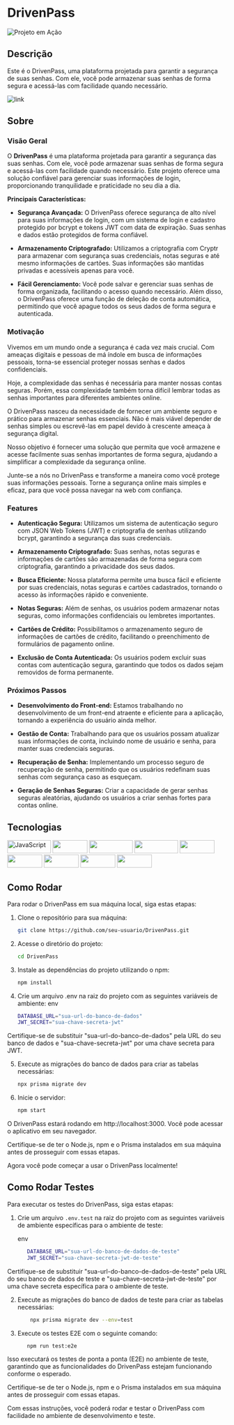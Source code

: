 # DrivenPass

![Projeto em Ação](link-para-imagem-ou-gif.gif)

## Descrição
Este é o DrivenPass, uma plataforma projetada para garantir a segurança de suas senhas. Com ele, você pode armazenar suas senhas de forma segura e acessá-las com facilidade quando necessário.

![link]()

## Sobre

### Visão Geral

O **DrivenPass** é uma plataforma projetada para garantir a segurança das suas senhas. Com ele, você pode armazenar suas senhas de forma segura e acessá-las com facilidade quando necessário. Este projeto oferece uma solução confiável para gerenciar suas informações de login, proporcionando tranquilidade e praticidade no seu dia a dia.

**Principais Características:**

- **Segurança Avançada:** O DrivenPass oferece segurança de alto nível para suas informações de login, com um sistema de login e cadastro protegido por bcrypt e tokens JWT com data de expiração. Suas senhas e dados estão protegidos de forma confiável.

- **Armazenamento Criptografado:** Utilizamos a criptografia com Cryptr para armazenar com segurança suas credenciais, notas seguras e até mesmo informações de cartões. Suas informações são mantidas privadas e acessíveis apenas para você.

- **Fácil Gerenciamento:** Você pode salvar e gerenciar suas senhas de forma organizada, facilitando o acesso quando necessário. Além disso, o DrivenPass oferece uma função de deleção de conta automática, permitindo que você apague todos os seus dados de forma segura e autenticada.

### Motivação

Vivemos em um mundo onde a segurança é cada vez mais crucial. Com ameaças digitais e pessoas de má índole em busca de informações pessoais, torna-se essencial proteger nossas senhas e dados confidenciais.

Hoje, a complexidade das senhas é necessária para manter nossas contas seguras. Porém, essa complexidade também torna difícil lembrar todas as senhas importantes para diferentes ambientes online.

O DrivenPass nasceu da necessidade de fornecer um ambiente seguro e prático para armazenar senhas essenciais. Não é mais viável depender de senhas simples ou escrevê-las em papel devido à crescente ameaça à segurança digital.

Nosso objetivo é fornecer uma solução que permita que você armazene e acesse facilmente suas senhas importantes de forma segura, ajudando a simplificar a complexidade da segurança online.

Junte-se a nós no DrivenPass e transforme a maneira como você protege suas informações pessoais. Torne a segurança online mais simples e eficaz, para que você possa navegar na web com confiança.

### Features

- **Autenticação Segura:** Utilizamos um sistema de autenticação seguro com JSON Web Tokens (JWT) e criptografia de senhas utilizando bcrypt, garantindo a segurança das suas credenciais.

- **Armazenamento Criptografado:** Suas senhas, notas seguras e informações de cartões são armazenadas de forma segura com criptografia, garantindo a privacidade dos seus dados.

- **Busca Eficiente:** Nossa plataforma permite uma busca fácil e eficiente por suas credenciais, notas seguras e cartões cadastrados, tornando o acesso às informações rápido e conveniente.

- **Notas Seguras:** Além de senhas, os usuários podem armazenar notas seguras, como informações confidenciais ou lembretes importantes.

- **Cartões de Crédito:** Possibilitamos o armazenamento seguro de informações de cartões de crédito, facilitando o preenchimento de formulários de pagamento online.

- **Exclusão de Conta Autenticada:** Os usuários podem excluir suas contas com autenticação segura, garantindo que todos os dados sejam removidos de forma permanente.

### Próximos Passos

- **Desenvolvimento do Front-end:** Estamos trabalhando no desenvolvimento de um front-end atraente e eficiente para a aplicação, tornando a experiência do usuário ainda melhor.

- **Gestão de Conta:** Trabalhando para que os usuários possam atualizar suas informações de conta, incluindo nome de usuário e senha, para manter suas credenciais seguras.

- **Recuperação de Senha:** Implementando um processo seguro de recuperação de senha, permitindo que os usuários redefinam suas senhas com segurança caso as esqueçam.

- **Geração de Senhas Seguras:** Criar a capacidade de gerar senhas seguras aleatórias, ajudando os usuários a criar senhas fortes para contas online.


## Tecnologias
<p>
<img src="https://img.shields.io/badge/-Javascript-F7DF1E?logo=javascript&logoColor=white"  alt="JavaScript" width="100" height="30">
<img src="https://img.shields.io/badge/-Node-339933?logo=nodedotjs&logoColor=white" width="80" height="30">
<img src="https://img.shields.io/badge/-Typescript-3178C6?logo=typescript&logoColor=white" width="100" height="30">
<img src="https://img.shields.io/badge/-PostgreSQL-4169E1?logo=postgresql&logoColor=white" width="100" height="30">
<img src="https://img.shields.io/badge/-Prisma-2D3748?logo=prisma&logoColor=white" width="80" height="30">
<img src="https://img.shields.io/badge/-Nest-E0234E?logo=nestjs&logoColor=white" width="80" height="30">
<img src="https://img.shields.io/badge/-Jest-C21325?logo=jest&logoColor=white" width="80" height="30">
<img src="https://img.shields.io/badge/-JWT-000000?logo=jsonwebtokens&logoColor=white" width="80" height="30">
<img src="https://img.shields.io/badge/-.ENV-000000?logo=dotenv&logoColor=white" width="80" height="30">
</p>

## Como Rodar

Para rodar o DrivenPass em sua máquina local, siga estas etapas:

1. Clone o repositório para sua máquina:

    ```bash
   git clone https://github.com/seu-usuario/DrivenPass.git
    ```
2. Acesse o diretório do projeto:
    ```bash
    cd DrivenPass
    ```
3. Instale as dependências do projeto utilizando o npm:
    ```bash
    npm install
    ```
4. Crie um arquivo .env na raiz do projeto com as seguintes variáveis de ambiente:
  env
    ```bash
    DATABASE_URL="sua-url-do-banco-de-dados"
    JWT_SECRET="sua-chave-secreta-jwt"
    ```
Certifique-se de substituir "sua-url-do-banco-de-dados" pela URL do seu banco de dados e "sua-chave-secreta-jwt" por uma chave secreta para JWT.

5. Execute as migrações do banco de dados para criar as tabelas necessárias:
    ```bash
    npx prisma migrate dev
    ```
6. Inicie o servidor:
    ```bash
    npm start
    ```
O DrivenPass estará rodando em http://localhost:3000. Você pode acessar o aplicativo em seu navegador.

Certifique-se de ter o Node.js, npm e o Prisma instalados em sua máquina antes de prosseguir com essas etapas.

Agora você pode começar a usar o DrivenPass localmente!

## Como Rodar Testes

Para executar os testes do DrivenPass, siga estas etapas:

1. Crie um arquivo `.env.test` na raiz do projeto com as seguintes variáveis de ambiente específicas para o ambiente de teste:

   env
     ```bash
        DATABASE_URL="sua-url-do-banco-de-dados-de-teste"
        JWT_SECRET="sua-chave-secreta-jwt-de-teste"
     ```
Certifique-se de substituir "sua-url-do-banco-de-dados-de-teste" pela URL do seu banco de dados de teste e "sua-chave-secreta-jwt-de-teste" por uma chave secreta específica para o ambiente de teste.

2. Execute as migrações do banco de dados de teste para criar as tabelas necessárias:
    ```bash
        npx prisma migrate dev --env=test
    ```
3. Execute os testes E2E com o seguinte comando:
     ```bash
        npm run test:e2e
     ```
Isso executará os testes de ponta a ponta (E2E) no ambiente de teste, garantindo que as funcionalidades do DrivenPass estejam funcionando conforme o esperado.

Certifique-se de ter o Node.js, npm e o Prisma instalados em sua máquina antes de prosseguir com essas etapas.

Com essas instruções, você poderá rodar e testar o DrivenPass com facilidade no ambiente de desenvolvimento e teste.
